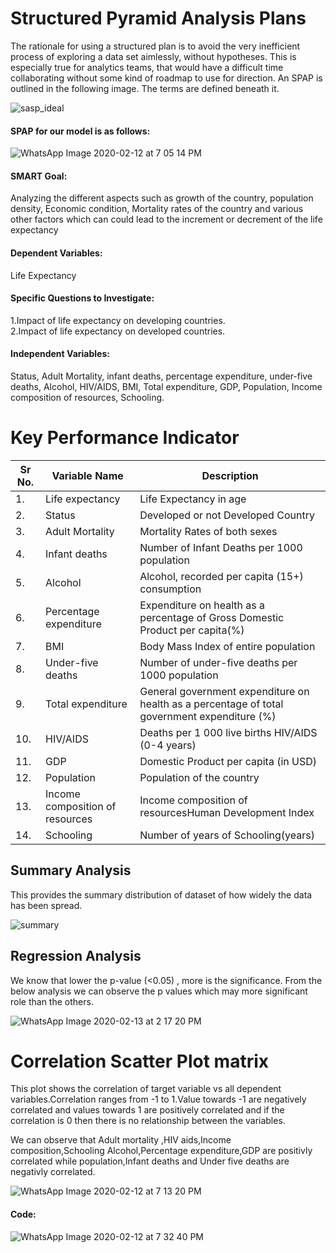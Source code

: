 # Structured Pyramid Analysis Plans
 The rationale for using a structured plan is to avoid the very inefficient process of exploring a data set aimlessly, without hypotheses. This is especially true for analytics teams, that would have a difficult time collaborating without some kind of roadmap to use for direction.
 An SPAP is outlined in the following image. The terms are defined beneath it.
 
 
 ![sasp_ideal](https://user-images.githubusercontent.com/60514533/74491635-35a29900-4e9a-11ea-9df6-32c54d0a7e5a.PNG)

#### SPAP for our model is as follows:

![WhatsApp Image 2020-02-12 at 7 05 14 PM](https://user-images.githubusercontent.com/60514533/74389003-e6d9fe00-4dca-11ea-8b01-12a2c237abcb.jpeg)

#### SMART Goal:
Analyzing the different aspects such as growth of the country, population density, Economic condition, Mortality rates of the country and various other factors which can could lead to the increment or decrement of the life expectancy 
#### Dependent Variables:
Life Expectancy
#### Specific Questions to Investigate:
1.Impact of life expectancy on developing countries.                                                                                       
2.Impact of life expectancy on developed countries.
#### Independent Variables:
Status, Adult Mortality, infant deaths, percentage expenditure, under-five deaths, Alcohol, HIV/AIDS, BMI, Total expenditure, GDP, Population, Income composition of resources, Schooling.

# Key Performance Indicator


|Sr No. |Variable Name            |Description                                                                                  |
|-------|-------------------------|---------------------------------------------------------------------------------------------|
|1.	    |Life expectancy          |Life Expectancy in age                                                                       |
|2.	    |Status                   |Developed or not Developed Country                                                           |
|3.	    |Adult Mortality          |Mortality Rates of both sexes                                                                |
|4.	    |Infant deaths            |Number of Infant Deaths per 1000 population                                                  |
|5.	    |Alcohol                  |Alcohol, recorded per capita (15+) consumption                                               |
|6.	    |Percentage expenditure   |Expenditure on health as a percentage of Gross Domestic Product per capita(%)                |
|7.     |BMI                      |Body Mass Index of entire population                                                         |
|8.     |Under-five deaths        |Number of under-five deaths per 1000 population                                              |
|9.     |Total expenditure        |General government expenditure on health as a percentage of total government expenditure (%) |
|10.    |HIV/AIDS                 |Deaths per 1 000 live births HIV/AIDS (0-4 years)                                            |
|11.    |GDP                      |Domestic Product per capita (in USD)                                                         |
|12.    |Population               |Population of the country                                                                    |
|13.    |Income composition of resources      |Income composition of resourcesHuman Development Index                                       |
|14.    |Schooling                |Number of years of Schooling(years)                                                          |
 
## Summary Analysis
This provides the summary distribution of dataset of how widely the data has been spread.

![summary](https://user-images.githubusercontent.com/60514533/74390812-5999a800-4dd0-11ea-8bac-2545ac6d2dca.PNG)

## Regression Analysis

We know that lower the p-value (<0.05) , more is the significance. From the below analysis we can observe the p values which may more significant role than the others.

![WhatsApp Image 2020-02-13 at 2 17 20 PM](https://user-images.githubusercontent.com/60514533/74492121-c29a2200-4e9b-11ea-8037-8cde16504fa7.jpeg)


# Correlation Scatter Plot matrix
This plot shows the correlation of target variable vs all dependent variables.Correlation ranges from -1 to 1.Value towards -1 are negatively correlated and values towards 1 are positively correlated and if the correlation is 0 then there is no relationship between the variables.

We can observe that Adult mortality ,HIV aids,Income composition,Schooling Alcohol,Percentage expenditure,GDP are positivly correlated while population,Infant deaths and Under five deaths are negativly correlated.

![WhatsApp Image 2020-02-12 at 7 13 20 PM](https://user-images.githubusercontent.com/60514533/74389733-21dd3100-4dcd-11ea-985c-34e16edcc664.jpeg)

#### Code:                                                                                            

![WhatsApp Image 2020-02-12 at 7 32 40 PM](https://user-images.githubusercontent.com/60514533/74390220-982e6300-4dce-11ea-95b2-21970f0119e1.jpeg)
